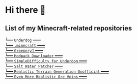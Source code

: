 # Hi there 👋

## List of my Minecraft-related repositories

[┕━━ `Underdog` ━━━](https://github.com/juraj-hrivnak/Underdog) \
[┕━━ `.minecraft` ━━━](https://github.com/juraj-hrivnak/.minecraft) \
[┕━━ `Greenery🌿` ━━━](https://github.com/juraj-hrivnak/Greenery) \
[┕━━ `Modpack Downloader` ━━━](https://github.com/Joshyx/ModpackDownloader) \
[┕━━ `SimpleDifficulty for Underdog` ━━━](https://github.com/juraj-hrivnak/SimpleDifficulty) \
[┕━━ `Salt Water Patcher` ━━━](https://github.com/juraj-hrivnak/SaltWaterPatcher) \
[┕━━ `Realistic Terrain Generation Unofficial` ━━━](https://github.com/juraj-hrivnak/RTGUnofficial) \
[┕━━ `Even More Realistic Ore Veins` ━━━](https://github.com/juraj-hrivnak/ore-veins)

<!--
Here are some ideas to get you started:

- 🔭 I’m currently working on ...
- 🌱 I’m currently learning ...
- 👯 I’m looking to collaborate on ...
- 🤔 I’m looking for help with ...
- 💬 Ask me about ...
- 📫 How to reach me: ...
- 😄 Pronouns: ...
- ⚡ Fun fact: ...
-->
